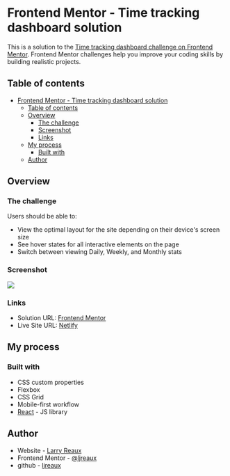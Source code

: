 # Frontend Mentor - Time tracking dashboard solution

This is a solution to the [Time tracking dashboard challenge on Frontend Mentor](https://www.frontendmentor.io/challenges/time-tracking-dashboard-UIQ7167Jw). Frontend Mentor challenges help you improve your coding skills by building realistic projects.

## Table of contents

- [Frontend Mentor - Time tracking dashboard solution](#frontend-mentor---time-tracking-dashboard-solution)
  - [Table of contents](#table-of-contents)
  - [Overview](#overview)
    - [The challenge](#the-challenge)
    - [Screenshot](#screenshot)
    - [Links](#links)
  - [My process](#my-process)
    - [Built with](#built-with)
  - [Author](#author)

## Overview

### The challenge

Users should be able to:

- View the optimal layout for the site depending on their device's screen size
- See hover states for all interactive elements on the page
- Switch between viewing Daily, Weekly, and Monthly stats

### Screenshot

![](./screenshot.png)

### Links

- Solution URL: [Frontend Mentor](https://www.frontendmentor.io/solutions/time-tracking-dashboard-with-react-and-typescript-wdvKgrdXG6)
- Live Site URL: [Netlify](https://spiffy-entremet-37d7da.netlify.app/)

## My process

### Built with

- CSS custom properties
- Flexbox
- CSS Grid
- Mobile-first workflow
- [React](https://reactjs.org/) - JS library

## Author

- Website - [Larry Reaux](https://larryreaux.com)
- Frontend Mentor - [@ljreaux](https://www.frontendmentor.io/profile/ljreaux)
- github - [ljreaux](https://github.com/ljreaux)
